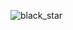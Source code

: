 ![black_star](https://github.com/ranim09/r.github.io/assets/170802458/6f8e7922-8884-48a2-abfc-55bbd74fedad)
